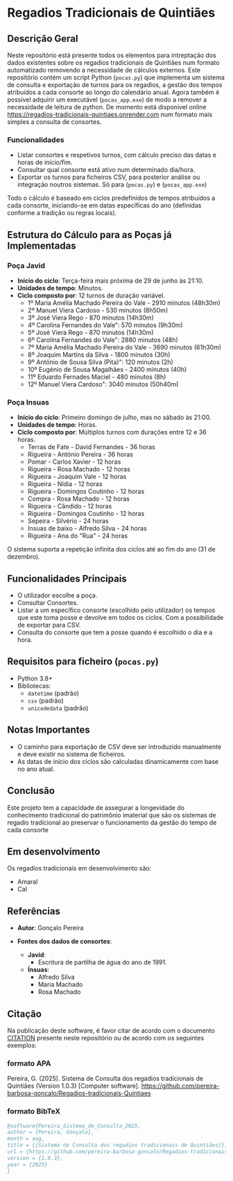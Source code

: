# Regadios Tradicionais de Quintiães

## Descrição Geral
Neste repositório está presente todos os elementos para intreptação dos dados existentes sobre os regadios tradicionais de Quintiães num formato automatizado removendo a necessidade de cálculos externos.
Este repositório contém um script Python (`pocas.py`) que implementa um sistema de consulta e exportação de turnos para os regadios, a gestão dos tempos atribuídos a cada consorte ao longo do calendário anual. Agora também é possível adquirir um executável (`pocas_app.exe`) de modo a remover a necessidade de leitura de python.
De momento está disponivel online https://regadios-tradicionais-quintiaes.onrender.com num formato mais simples a consulta de consortes. 

### Funcionalidades
- Listar consortes e respetivos turnos, com cálculo preciso das datas e horas de início/fim.
- Consultar qual consorte está ativo num determinado dia/hora.
- Exportar os turnos para ficheiros CSV, para posterior análise ou integração noutros sistemas. Só para (`pocas.py`) e (`pocas_app.exe`)

Todo o cálculo é baseado em ciclos predefinidos de tempos atribuídos a cada consorte, iniciando-se em datas específicas do ano (definidas conforme a tradição ou regras locais).

## Estrutura do Cálculo para as Poças já Implementadas

### Poça Javid
- **Início do ciclo**: Terça-feira mais próxima de 29 de junho às 21:10.
- **Unidades de tempo**: Minutos.
- **Ciclo composto por**: 12 turnos de duração variável.
  - 1º Maria Amélia Machado Pereira do Vale - 2910 minutos (48h30m)
  - 2º Manuel Viera Cardoso - 530 minutos (8h50m)
  - 3º José Viera Rego - 870 minutos (14h30m)
  - 4º Carolina Fernandes do Vale": 570 minutos (9h30m)
  - 5º José Viera Rego - 870 minutos (14h30m)
  - 6º Carolina Fernandes do Vale": 2880 minutos (48h)
  - 7º Maria Amélia Machado Pereira do Vale - 3690 minutos (61h30m)
  - 8º Joaquim Martins da Silva - 1800 minutos (30h)
  - 9º António de Sousa Silva (Pita)": 120 minutos (2h)
  - 10º Eugénio de Sousa Magalhães - 2400 minutos (40h)
  - 11º Eduardo Fernades Maciel - 480 minutos (8h)
  - 12º Manuel Viera Cardoso": 3040 minutos (50h40m)

### Poça Insuas
- **Início do ciclo**: Primeiro domingo de julho, mas no sábado às 21:00.
- **Unidades de tempo**: Horas.
- **Ciclo composto por**: Múltiplos turnos com durações entre 12 e 36 horas.
  - Terras de Fate - David Fernandes - 36 horas
  - Rigueira - António Pereira - 36 horas
  - Pomar - Carlos Xavier - 12 horas
  - Rigueira - Rosa Machado - 12 horas
  - Rigueira - Joaquim Vale - 12 horas
  - Rigueira - Nídia - 12 horas
  - Rigueira - Domingos Coutinho - 12 horas
  - Compra - Rosa Machado - 12 horas
  - Rigueira - Cândido - 12 horas
  - Rigueira - Domingos Coutinho - 12 horas
  - Sepeira - Silvério - 24 horas
  - Insuas de baixo - Alfredo Silva - 24 horas
  - Rigueira - Ana do "Rua" - 24 horas

O sistema suporta a repetição infinita dos ciclos até ao fim do ano (31 de dezembro).

## Funcionalidades Principais
- O utilizador escolhe a poça.
- Consultar Consortes.
- Listar a um específico consorte (escolhido pelo utilizador) os tempos que este toma posse e devolve em todos os ciclos. Com a possibilidade de exportar para CSV.
- Consulta do consorte que tem a posse quando é escolhido o dia e a hora.

## Requisitos para ficheiro (`pocas.py`)
- Python 3.8+
- Bibliotecas:
  - `datetime` (padrão)
  - `csv` (padrão)
  - `unicodedata` (padrão)

## Notas Importantes
- O caminho para exportação de CSV deve ser introduzido manualmente e deve existir no sistema de ficheiros.
- As datas de início dos ciclos são calculadas dinamicamente com base no ano atual.

## Conclusão
Este projeto tem a capacidade de assegurar a longevidade do conhecimento tradicional do patrimônio imaterial que são os sistemas de regadio tradicional ao preservar o funcionamento da gestão do tempo de cada consorte

## Em desenvolvimento
Os regadios tradicionais em desenvolvimento são:
  - Amaral
  - Cal

## Referências

- **Autor**: Gonçalo Pereira

- **Fontes dos dados de consortes**:
  - **Javid**:
    - Escritura de partilha de água do ano de 1991.
  - **Ínsuas**:
    - Alfredo Silva
    - Maria Machado
    - Rosa Machado

## Citação
Na publicação deste software, é favor citar de acordo com o documento [CITATION](citação) presente neste repositório ou de acordo com os seguintes exemplos:
### formato APA
Pereira, G. (2025). Sistema de Consulta dos regadios tradicionais de Quintiães (Version 1.0.3) [Computer software]. https://github.com/pereira-barbosa-goncalo/Regadios-tradicionais-Quintiaes
### formato BibTeX
```bibtex
@software{Pereira_Sistema_de_Consulta_2025,
author = {Pereira, Gonçalo},
month = aug,
title = {{Sistema de Consulta dos regadios tradicionais de Quintiães}},
url = {https://github.com/pereira-barbosa-goncalo/Regadios-tradicionais-Quintiaes},
version = {1.0.3},
year = {2025}
}
